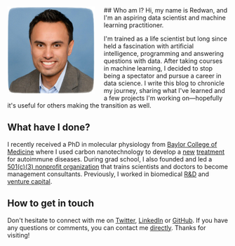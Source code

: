 <img src="/images/profile.jpg" align="left" height="200" style="padding-right:20px; padding-bottom:5px">
## Who am I?
Hi, my name is Redwan, and I'm an aspiring data scientist and machine learning practitioner.

I'm trained as a life scientist but long since held a fascination with artificial intelligence, programming and answering questions with data. After taking courses in machine learning, I decided to stop being a spectator and pursue a career in data science. I write this blog to chronicle my journey, sharing what I've learned and a few projects I'm working on&mdash;hopefully it's useful for others making the transition as well.

## What have I done?
I recently received a PhD in molecular physiology from [Baylor College of Medicine](https://www.bcm.edu/research/labs/christine-beeton) where I used carbon nanotechnology to develop a [new](https://www.bcm.edu/news/molecular-physiology-and-biophysics/nanoparticle-therapy-for-autoimmune-disease) [treatment](http://www.nature.com/articles/srep33808) for autoimmune diseases. During grad school, I also founded and led a [501(c)(3) nonprofit organization](http://medcenterconsulting.com) that trains scientists and doctors to become management consultants. Previously, I worked in biomedical [R&D](https://www.canon-biomedical.com) and [venture capital](http://fannininnovation.com).

## How to get in touch
Don't hesitate to connect with me on [Twitter](https://twitter.com/redwanhuq), [LinkedIn](https://www.linkedin.com/in/redwanhuq) or [GitHub](https://github.com/redwanhuq). If you have any questions or comments, you can  contact me [directly](mailto:redwanhuq@gmail.com). Thanks for visiting!